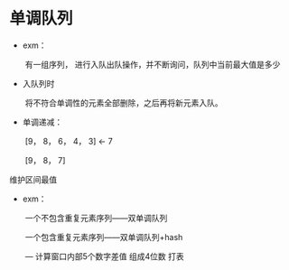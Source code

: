 # 单调队列

* exm：

  ​	有一组序列， 进行入队出队操作，并不断询问，队列中当前最大值是多少

* 入队列时

  ​	将不符合单调性的元素全部删除，之后再将新元素入队。

* 单调递减：

  ​	[9， 8， 6， 4， 3]   ←  7 

  ​	[9， 8， 7]

维护区间最值



* exm：

  ​	一个不包含重复元素序列——双单调队列

  ​	一个包含重复元素序列——双单调队列+hash

  ​						— 计算窗口内部5个数字差值 组成4位数 打表